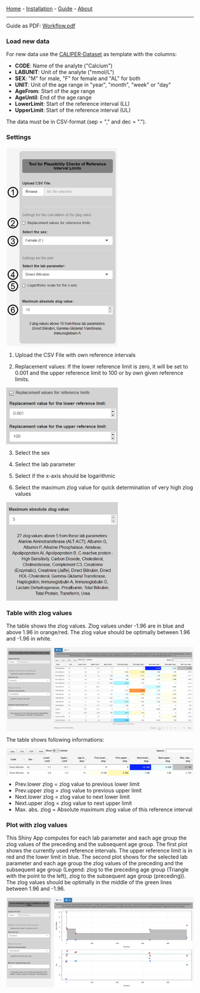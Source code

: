 [Home](./index.md) - [Installation](./install.md) - [Guide](./guide.md) - [About](./about.md)

---

Guide as PDF: [Workflow.pdf](https://github.com/SandraKla/Zlog_AdRI/raw/master/docs/Workflow.pdf)

### Load new data 

For new data use the [CALIPER-Dataset](https://github.com/SandraKla/Zlog_AdRI/blob/master/data/CALIPER.csv) as template with the columns:

* **CODE**: Name of the analyte ("Calcium") 
* **LABUNIT**: Unit of the analyte ("mmol/L")
* **SEX**: "M" for male, "F" for female and "AL" for both
* **UNIT**: Unit of the age range in "year", "month", "week" or "day"
* **AgeFrom**: Start of the age range 
* **AgeUntil**: End of the age range 
* **LowerLimit**: Start of the reference interval (LL)
* **UpperLimit**: Start of the reference interval (UL)

The data must be in CSV-format (sep = "," and dec = ".").

### Settings

<img src="setting.png" align="center" style="width:300px;"/>

1)	Upload the CSV File with own reference intervals 

2)	Replacement values: If the lower reference limit is zero, it will be set to 0.001 and the upper reference limit to 100 or by own given reference limits.

<img src="shiny_replace.png" align="center" style="width:300px;"/>

3)	Select the sex

4)	Select the lab parameter

5)	Select if the x-axis should be logarithmic

6)	Select the maximum zlog value for quick determination of very high zlog values

<img src="shiny_high_zlog.png" align="center" style="width:300px;"/>

### Table with zlog values

The table shows the zlog values. Zlog values under -1.96 are in blue and above 1.96 in orange/red. The zlog value should be optimally between 1.96 and -1.96 in white.

<img src="table.png" align="center"/>

The table shows following informations:

<img src="shiny_table.png" align="center"/>

- Prev.lower zlog = zlog value to previous lower limit 
- Prev.upper zlog = zlog value to previous upper limit
- Next.lower zlog = zlog value to next lower limit
- Next.upper zlog = zlog value to next upper limit
- Max. abs. zlog = Absolute maximum zlog value of this reference interval


### Plot with zlog values 

This Shiny App computes for each lab parameter and each age group the zlog values of the preceding and the subsequent age group. The first plot shows the currently used reference intervals. The upper reference limit is in red and the lower limit in blue. The second plot shows for the selected lab parameter and each age group the zlog values of the preceding and the subsequent age group (Legend: zlog to the preceding age group (Triangle with the point to the left), zlog to the subsequent age group (preceding)). The zlog values should be optimally in the middle of the green lines between 1.96 and -1.96.

<img src="shiny.png" align="center"/>